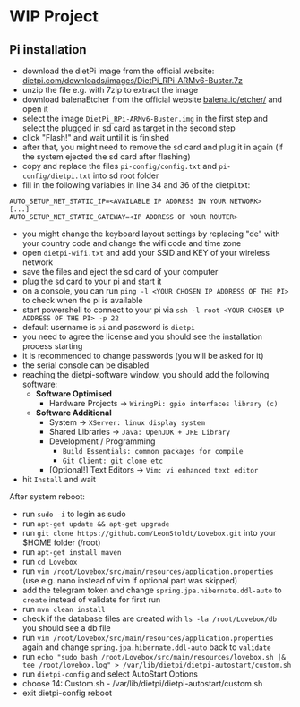 # WIP Project

## Pi installation
-   download the dietPi image from the official website: [dietpi.com/downloads/images/DietPi_RPi-ARMv6-Buster.7z](https://dietpi.com/downloads/images/DietPi_RPi-ARMv6-Buster.7z)
-   unzip the file e.g. with 7zip to extract the image
-   download balenaEtcher from the official website [balena.io/etcher/](https://www.balena.io/etcher/) and open it
-   select the image `DietPi_RPi-ARMv6-Buster.img` in the first step and select the plugged in sd card as target in the second step
-   click "Flash!" and wait until it is finished
-   after that, you might need to remove the sd card and plug it in again (if the system ejected the sd card after flashing)
-   copy and replace the files `pi-config/config.txt` and `pi-config/dietpi.txt` into sd root folder
-   fill in the following variables in line 34 and 36 of the dietpi.txt:
```
AUTO_SETUP_NET_STATIC_IP=<AVAILABLE IP ADDRESS IN YOUR NETWORK>
[...]
AUTO_SETUP_NET_STATIC_GATEWAY=<IP ADDRESS OF YOUR ROUTER>
```
-   you might change the keyboard layout settings by replacing "de" with your country code and change the wifi code and time zone
-   open `dietpi-wifi.txt` and add your SSID and KEY of your wireless network
-   save the files and eject the sd card of your computer
-   plug the sd card to your pi and start it
-   on a console, you can run `ping -l <YOUR CHOSEN IP ADDRESS OF THE PI>` to check when the pi is available
-   start powershell to connect to your pi via `ssh -l root <YOUR CHOSEN UP ADDRESS OF THE PI> -p 22`
-   default username is `pi` and password is `dietpi`
-   you need to agree the license and you should see the installation process starting
-   it is recommended to change passwords (you will be asked for it)
-   the serial console can be disabled
-   reaching the dietpi-software window, you should add the following software:
    -   **Software Optimised**
        -   Hardware Projects -> `WiringPi: gpio interfaces library (c)`
    -   **Software Additional**
        -   System -> `XServer: linux display system`
        -   Shared Libraries -> `Java: OpenJDK + JRE Library`
        -   Development / Programming
            -   `Build Essentials: common packages for compile`
            -   `Git Client: git clone etc`
        -   [Optional!] Text Editors -> `Vim: vi enhanced text editor`
-   hit `Install` and wait

After system reboot:
-   run `sudo -i` to login as sudo
-   run `apt-get update && apt-get upgrade`
-   run `git clone https://github.com/LeonStoldt/Lovebox.git` into your $HOME folder (/root)
-   run `apt-get install maven`
-   run `cd Lovebox`
-   run `vim /root/Lovebox/src/main/resources/application.properties` (use e.g. nano instead of vim if optional part was skipped)
-   add the telegram token and change `spring.jpa.hibernate.ddl-auto` to `create` instead of validate for first run
-   run `mvn clean install`
-   check if the database files are created with `ls -la /root/Lovebox/db` you should see a db file
-   run `vim /root/Lovebox/src/main/resources/application.properties` again and change `spring.jpa.hibernate.ddl-auto` back to `validate` 
-   run `echo "sudo bash /root/Lovebox/src/main/resources/lovebox.sh |& tee /root/lovebox.log" > /var/lib/dietpi/dietpi-autostart/custom.sh`
-   run `dietpi-config` and select AutoStart Options
-   choose 14: Custom.sh - /var/lib/dietpi/dietpi-autostart/custom.sh
-   exit dietpi-config reboot

